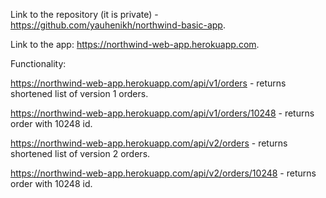 Link to the repository (it is private) - https://github.com/yauhenikh/northwind-basic-app.

Link to the app: https://northwind-web-app.herokuapp.com.

Functionality:

https://northwind-web-app.herokuapp.com/api/v1/orders - returns shortened list of version 1 orders.

https://northwind-web-app.herokuapp.com/api/v1/orders/10248 - returns order with 10248 id.

https://northwind-web-app.herokuapp.com/api/v2/orders - returns shortened list of version 2 orders.

https://northwind-web-app.herokuapp.com/api/v2/orders/10248 - returns order with 10248 id.
